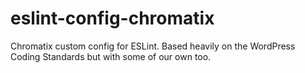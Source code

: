 # eslint-config-chromatix
Chromatix custom config for ESLint. Based heavily on the WordPress Coding Standards but with some of our own too.
